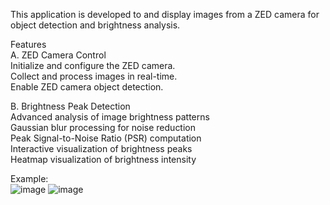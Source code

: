 This application is developed to and display images from a ZED camera for object detection and brightness analysis.  

Features  
A. ZED Camera Control  
Initialize and configure the ZED camera.   
Collect and process images in real-time.  
Enable ZED camera object detection.  

B. Brightness Peak Detection  
Advanced analysis of image brightness patterns  
Gaussian blur processing for noise reduction  
Peak Signal-to-Noise Ratio (PSR) computation  
Interactive visualization of brightness peaks  
Heatmap visualization of brightness intensity  

Example:  
![image](https://github.com/user-attachments/assets/d1ed17e0-854f-4532-b79c-2d6ffda4c887)
![image](https://github.com/user-attachments/assets/5054e156-a811-441f-b546-2263456e5feb)

